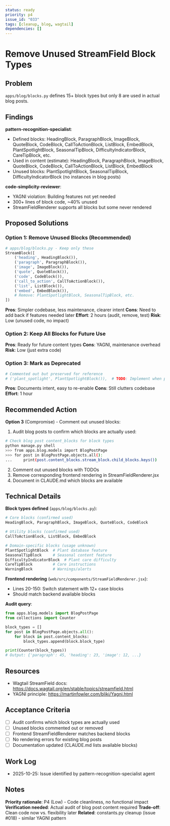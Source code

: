 ```yaml
---
status: ready
priority: p4
issue_id: "033"
tags: [cleanup, blog, wagtail]
dependencies: []
---
```


# Remove Unused StreamField Block Types

## Problem

`apps/blog/blocks.py` defines 15+ block types but only 8 are used in actual blog posts.

## Findings

**pattern-recognition-specialist**:
- Defined blocks: HeadingBlock, ParagraphBlock, ImageBlock, QuoteBlock, CodeBlock, CallToActionBlock, ListBlock, EmbedBlock, PlantSpotlightBlock, SeasonalTipBlock, DifficultyIndicatorBlock, CareTipBlock, etc.
- Used in content (estimate): HeadingBlock, ParagraphBlock, ImageBlock, QuoteBlock, CodeBlock, CallToActionBlock, ListBlock, EmbedBlock
- Unused blocks: PlantSpotlightBlock, SeasonalTipBlock, DifficultyIndicatorBlock (no instances in blog posts)

**code-simplicity-reviewer**:
- YAGNI violation: Building features not yet needed
- 300+ lines of block code, ~40% unused
- StreamFieldRenderer supports all blocks but some never rendered

## Proposed Solutions

### Option 1: Remove Unused Blocks (Recommended)
```python
# apps/blog/blocks.py - Keep only these
StreamBlock([
    ('heading', HeadingBlock()),
    ('paragraph', ParagraphBlock()),
    ('image', ImageBlock()),
    ('quote', QuoteBlock()),
    ('code', CodeBlock()),
    ('call_to_action', CallToActionBlock()),
    ('list', ListBlock()),
    ('embed', EmbedBlock()),
    # Remove: PlantSpotlightBlock, SeasonalTipBlock, etc.
])
```

**Pros**: Simpler codebase, less maintenance, clearer intent
**Cons**: Need to add back if features needed later
**Effort**: 2 hours (audit, remove, test)
**Risk**: Low (unused code, no impact)

### Option 2: Keep All Blocks for Future Use
**Pros**: Ready for future content types
**Cons**: YAGNI, maintenance overhead
**Risk**: Low (just extra code)

### Option 3: Mark as Deprecated
```python
# Commented out but preserved for reference
# ('plant_spotlight', PlantSpotlightBlock()),  # TODO: Implement when plant database ready
```

**Pros**: Documents intent, easy to re-enable
**Cons**: Still clutters codebase
**Effort**: 1 hour

## Recommended Action

**Option 3** (Compromise) - Comment out unused blocks:
1. Audit blog posts to confirm which blocks are actually used:
```bash
# Check blog post content_blocks for block types
python manage.py shell
>>> from apps.blog.models import BlogPostPage
>>> for post in BlogPostPage.objects.all():
...     print(post.content_blocks.stream_block.child_blocks.keys())
```
2. Comment out unused blocks with TODOs
3. Remove corresponding frontend rendering in StreamFieldRenderer.jsx
4. Document in CLAUDE.md which blocks are available

## Technical Details

**Block types defined** (`apps/blog/blocks.py`):
```python
# Core blocks (confirmed used)
HeadingBlock, ParagraphBlock, ImageBlock, QuoteBlock, CodeBlock

# Utility blocks (confirmed used)
CallToActionBlock, ListBlock, EmbedBlock

# Domain-specific blocks (usage unknown)
PlantSpotlightBlock  # Plant database feature
SeasonalTipBlock     # Seasonal content feature
DifficultyIndicatorBlock  # Plant care difficulty
CareTipBlock         # Care instructions
WarningBlock         # Warnings/alerts
```

**Frontend rendering** (`web/src/components/StreamFieldRenderer.jsx`):
- Lines 20-150: Switch statement with 12+ case blocks
- Should match backend available blocks

**Audit query**:
```python
from apps.blog.models import BlogPostPage
from collections import Counter

block_types = []
for post in BlogPostPage.objects.all():
    for block in post.content_blocks:
        block_types.append(block.block_type)

print(Counter(block_types))
# Output: {'paragraph': 45, 'heading': 23, 'image': 12, ...}
```

## Resources

- Wagtail StreamField docs: https://docs.wagtail.org/en/stable/topics/streamfield.html
- YAGNI principle: https://martinfowler.com/bliki/Yagni.html

## Acceptance Criteria

- [ ] Audit confirms which block types are actually used
- [ ] Unused blocks commented out or removed
- [ ] Frontend StreamFieldRenderer matches backend blocks
- [ ] No rendering errors for existing blog posts
- [ ] Documentation updated (CLAUDE.md lists available blocks)

## Work Log

- 2025-10-25: Issue identified by pattern-recognition-specialist agent

## Notes

**Priority rationale**: P4 (Low) - Code cleanliness, no functional impact
**Verification needed**: Actual audit of blog post content required
**Trade-off**: Clean code now vs. flexibility later
**Related**: constants.py cleanup (issue #018) - similar YAGNI pattern
